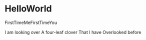 # HelloWorld
FirstTimeMeFirstTimeYou

I am looking over
A four-leaf clover
That I have
Overlooked before
